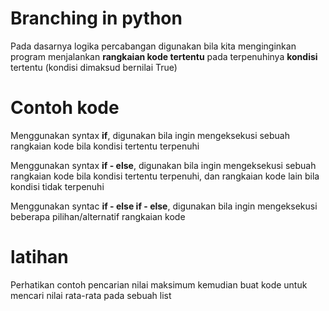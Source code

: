 # Branching in python
Pada dasarnya logika percabangan digunakan bila kita menginginkan program menjalankan **rangkaian kode tertentu** pada terpenuhinya **kondisi** tertentu (kondisi dimaksud bernilai True)

# Contoh kode
Menggunakan syntax **if**, digunakan bila ingin mengeksekusi sebuah rangkaian kode bila kondisi tertentu terpenuhi
<script src="https://gist.github.com/ewinsutriandi/e2963c127919b88d4dc55d6e75064762.js"></script>

Menggunakan syntax **if - else**, digunakan bila ingin mengeksekusi sebuah rangkaian kode bila kondisi tertentu terpenuhi, dan rangkaian kode lain bila kondisi tidak terpenuhi
<script src="https://gist.github.com/ewinsutriandi/215d133b3b8012c577f120792e632aa8.js"></script>

Menggunakan syntac **if - else if - else**, digunakan bila ingin mengeksekusi beberapa pilihan/alternatif rangkaian kode
<script src="https://gist.github.com/ewinsutriandi/45d6c255dfc66bd24ddb3f2f83157802.js"></script>

# latihan
Perhatikan contoh pencarian nilai maksimum kemudian buat kode untuk mencari nilai rata-rata pada sebuah list

